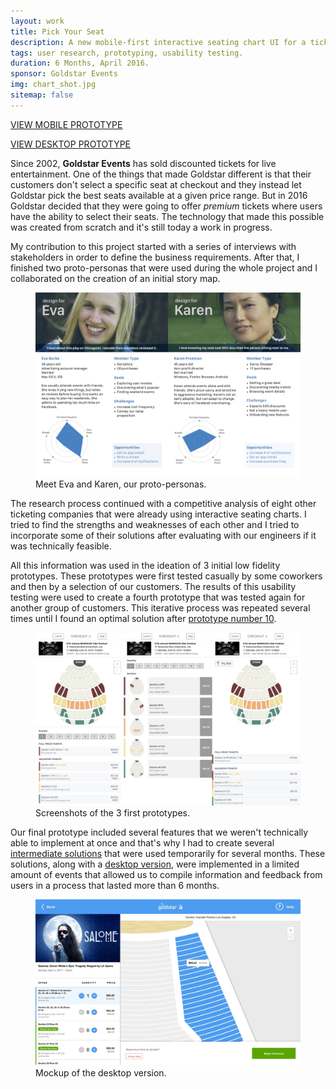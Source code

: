 ```yaml
---
layout: work
title: Pick Your Seat
description: A new mobile-first interactive seating chart UI for a ticketing company.
tags: user research, prototyping, usability testing.
duration: 6 Months, April 2016.
sponsor: Goldstar Events
img: chart_shot.jpg
sitemap: false
---
```


<a href="/work/projects/seat-mobile-proto/index.html#/screens" class="button">VIEW MOBILE PROTOTYPE</a>

<a href="/work/projects/seat-desktop-proto/index.html#/screens" class="button">VIEW DESKTOP PROTOTYPE</a>

Since 2002, __Goldstar Events__ has sold discounted tickets for live entertainment. One of the things that made Goldstar different is that their customers don't select a specific seat at checkout and they instead let Goldstar pick the best seats available at a given price range. But in 2016 Goldstar decided that they were going to offer _premium_ tickets where users have the ability to select their seats. The technology that made this possible was created from scratch and it's still today a work in progress.

My contribution to this project started with a series of interviews with stakeholders in order to define the business requirements. After that, I finished two proto-personas that were used during the whole project and I collaborated on the creation of an initial story map.

<figure><a href="/images/personas.jpg"><img src="/images/personas.jpg" alt="personas"></a><figcaption>Meet Eva and Karen, our proto-personas.</figcaption></figure>

The research process continued with a competitive analysis of eight other ticketing companies that were already using interactive seating charts. I tried to find the strengths and weaknesses of each other and I tried to incorporate some of their solutions after evaluating with our engineers if it was technically feasible.

All this information was used in the ideation of 3 initial low fidelity prototypes. These prototypes were first tested casually by some coworkers and then by a selection of our customers. The results of this usability testing were used to create a fourth prototype that was tested again for another group of customers. This iterative process was repeated several times until I found an optimal solution after <a href="/work/projects/seat-mobile-proto/index.html#/screens">prototype number 10<a>.

<figure><a href="/images/first_protos.jpg"><img src="/images/first_protos.jpg" alt="initial prototypes"></a><figcaption>Screenshots of the 3 first prototypes.</figcaption></figure>

Our final prototype included several features that we weren't technically able to implement at once and that's why I had to create several <a href="/work/projects/seat-mobile-proto-temp/index.html#/screens">intermediate solutions</a> that were used temporarily for several months. These solutions, along with a <a href="/work/projects/seat-desktop-proto/index.html#/screens">desktop version</a>, were implemented in a limited amount of events that allowed us to compile information and feedback from users in a process that lasted more than 6 months.

<figure><a href="/images/chart_desktop.jpg"><img src="/images/chart_desktop.jpg" alt="desktop version"></a><figcaption>Mockup of the desktop version.</figcaption></figure>
